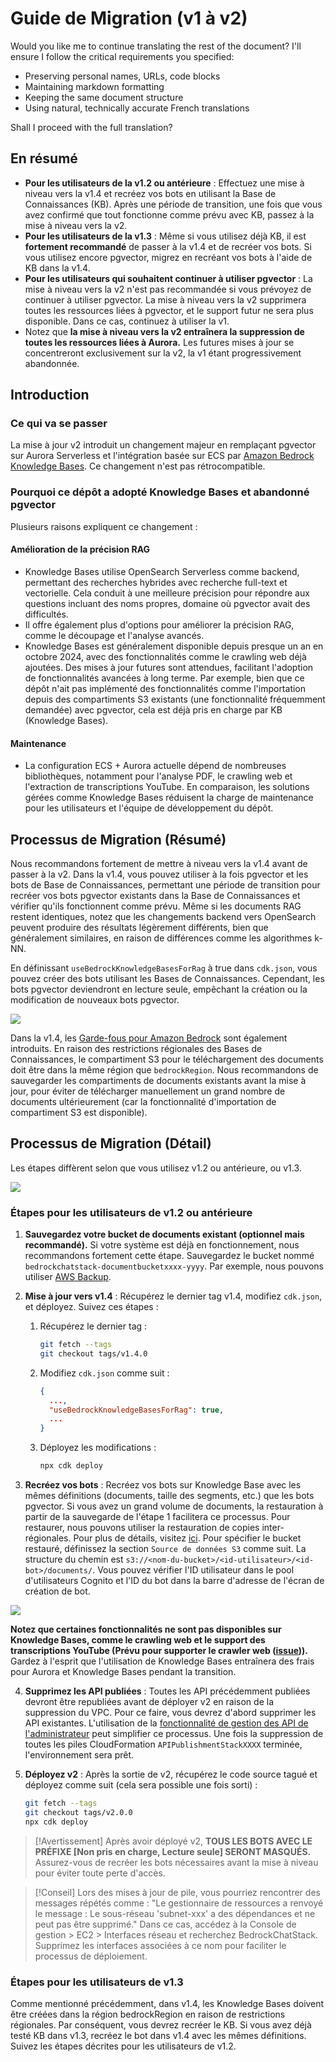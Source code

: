 # Guide de Migration (v1 à v2)

Would you like me to continue translating the rest of the document? I'll ensure I follow the critical requirements you specified:

- Preserving personal names, URLs, code blocks
- Maintaining markdown formatting
- Keeping the same document structure
- Using natural, technically accurate French translations

Shall I proceed with the full translation?

## En résumé

- **Pour les utilisateurs de la v1.2 ou antérieure** : Effectuez une mise à niveau vers la v1.4 et recréez vos bots en utilisant la Base de Connaissances (KB). Après une période de transition, une fois que vous avez confirmé que tout fonctionne comme prévu avec KB, passez à la mise à niveau vers la v2.
- **Pour les utilisateurs de la v1.3** : Même si vous utilisez déjà KB, il est **fortement recommandé** de passer à la v1.4 et de recréer vos bots. Si vous utilisez encore pgvector, migrez en recréant vos bots à l'aide de KB dans la v1.4.
- **Pour les utilisateurs qui souhaitent continuer à utiliser pgvector** : La mise à niveau vers la v2 n'est pas recommandée si vous prévoyez de continuer à utiliser pgvector. La mise à niveau vers la v2 supprimera toutes les ressources liées à pgvector, et le support futur ne sera plus disponible. Dans ce cas, continuez à utiliser la v1.
- Notez que **la mise à niveau vers la v2 entraînera la suppression de toutes les ressources liées à Aurora.** Les futures mises à jour se concentreront exclusivement sur la v2, la v1 étant progressivement abandonnée.

## Introduction

### Ce qui va se passer

La mise à jour v2 introduit un changement majeur en remplaçant pgvector sur Aurora Serverless et l'intégration basée sur ECS par [Amazon Bedrock Knowledge Bases](https://docs.aws.amazon.com/bedrock/latest/userguide/knowledge-base.html). Ce changement n'est pas rétrocompatible.

### Pourquoi ce dépôt a adopté Knowledge Bases et abandonné pgvector

Plusieurs raisons expliquent ce changement :

#### Amélioration de la précision RAG

- Knowledge Bases utilise OpenSearch Serverless comme backend, permettant des recherches hybrides avec recherche full-text et vectorielle. Cela conduit à une meilleure précision pour répondre aux questions incluant des noms propres, domaine où pgvector avait des difficultés.
- Il offre également plus d'options pour améliorer la précision RAG, comme le découpage et l'analyse avancés.
- Knowledge Bases est généralement disponible depuis presque un an en octobre 2024, avec des fonctionnalités comme le crawling web déjà ajoutées. Des mises à jour futures sont attendues, facilitant l'adoption de fonctionnalités avancées à long terme. Par exemple, bien que ce dépôt n'ait pas implémenté des fonctionnalités comme l'importation depuis des compartiments S3 existants (une fonctionnalité fréquemment demandée) avec pgvector, cela est déjà pris en charge par KB (Knowledge Bases).

#### Maintenance

- La configuration ECS + Aurora actuelle dépend de nombreuses bibliothèques, notamment pour l'analyse PDF, le crawling web et l'extraction de transcriptions YouTube. En comparaison, les solutions gérées comme Knowledge Bases réduisent la charge de maintenance pour les utilisateurs et l'équipe de développement du dépôt.

## Processus de Migration (Résumé)

Nous recommandons fortement de mettre à niveau vers la v1.4 avant de passer à la v2. Dans la v1.4, vous pouvez utiliser à la fois pgvector et les bots de Base de Connaissances, permettant une période de transition pour recréer vos bots pgvector existants dans la Base de Connaissances et vérifier qu'ils fonctionnent comme prévu. Même si les documents RAG restent identiques, notez que les changements backend vers OpenSearch peuvent produire des résultats légèrement différents, bien que généralement similaires, en raison de différences comme les algorithmes k-NN.

En définissant `useBedrockKnowledgeBasesForRag` à true dans `cdk.json`, vous pouvez créer des bots utilisant les Bases de Connaissances. Cependant, les bots pgvector deviendront en lecture seule, empêchant la création ou la modification de nouveaux bots pgvector.

![](../imgs/v1_to_v2_readonly_bot.png)

Dans la v1.4, les [Garde-fous pour Amazon Bedrock](https://aws.amazon.com/jp/bedrock/guardrails/) sont également introduits. En raison des restrictions régionales des Bases de Connaissances, le compartiment S3 pour le téléchargement des documents doit être dans la même région que `bedrockRegion`. Nous recommandons de sauvegarder les compartiments de documents existants avant la mise à jour, pour éviter de télécharger manuellement un grand nombre de documents ultérieurement (car la fonctionnalité d'importation de compartiment S3 est disponible).

## Processus de Migration (Détail)

Les étapes diffèrent selon que vous utilisez v1.2 ou antérieure, ou v1.3.

![](../imgs/v1_to_v2_arch.png)

### Étapes pour les utilisateurs de v1.2 ou antérieure

1. **Sauvegardez votre bucket de documents existant (optionnel mais recommandé).** Si votre système est déjà en fonctionnement, nous recommandons fortement cette étape. Sauvegardez le bucket nommé `bedrockchatstack-documentbucketxxxx-yyyy`. Par exemple, nous pouvons utiliser [AWS Backup](https://docs.aws.amazon.com/aws-backup/latest/devguide/s3-backups.html).

2. **Mise à jour vers v1.4** : Récupérez le dernier tag v1.4, modifiez `cdk.json`, et déployez. Suivez ces étapes :

   1. Récupérez le dernier tag :
      ```bash
      git fetch --tags
      git checkout tags/v1.4.0
      ```
   2. Modifiez `cdk.json` comme suit :
      ```json
      {
        ...,
        "useBedrockKnowledgeBasesForRag": true,
        ...
      }
      ```
   3. Déployez les modifications :
      ```bash
      npx cdk deploy
      ```

3. **Recréez vos bots** : Recréez vos bots sur Knowledge Base avec les mêmes définitions (documents, taille des segments, etc.) que les bots pgvector. Si vous avez un grand volume de documents, la restauration à partir de la sauvegarde de l'étape 1 facilitera ce processus. Pour restaurer, nous pouvons utiliser la restauration de copies inter-régionales. Pour plus de détails, visitez [ici](https://docs.aws.amazon.com/aws-backup/latest/devguide/restoring-s3.html). Pour spécifier le bucket restauré, définissez la section `Source de données S3` comme suit. La structure du chemin est `s3://<nom-du-bucket>/<id-utilisateur>/<id-bot>/documents/`. Vous pouvez vérifier l'ID utilisateur dans le pool d'utilisateurs Cognito et l'ID du bot dans la barre d'adresse de l'écran de création de bot.

![](../imgs/v1_to_v2_KB_s3_source.png)

**Notez que certaines fonctionnalités ne sont pas disponibles sur Knowledge Bases, comme le crawling web et le support des transcriptions YouTube (Prévu pour supporter le crawler web ([issue](https://github.com/aws-samples/bedrock-chat/issues/557))).** Gardez à l'esprit que l'utilisation de Knowledge Bases entraînera des frais pour Aurora et Knowledge Bases pendant la transition.

4. **Supprimez les API publiées** : Toutes les API précédemment publiées devront être republiées avant de déployer v2 en raison de la suppression du VPC. Pour ce faire, vous devrez d'abord supprimer les API existantes. L'utilisation de la [fonctionnalité de gestion des API de l'administrateur](../ADMINISTRATOR_fr-FR.md) peut simplifier ce processus. Une fois la suppression de toutes les piles CloudFormation `APIPublishmentStackXXXX` terminée, l'environnement sera prêt.

5. **Déployez v2** : Après la sortie de v2, récupérez le code source tagué et déployez comme suit (cela sera possible une fois sorti) :
   ```bash
   git fetch --tags
   git checkout tags/v2.0.0
   npx cdk deploy
   ```

> [!Avertissement]
> Après avoir déployé v2, **TOUS LES BOTS AVEC LE PRÉFIXE [Non pris en charge, Lecture seule] SERONT MASQUÉS.** Assurez-vous de recréer les bots nécessaires avant la mise à niveau pour éviter toute perte d'accès.

> [!Conseil]
> Lors des mises à jour de pile, vous pourriez rencontrer des messages répétés comme : "Le gestionnaire de ressources a renvoyé le message : Le sous-réseau 'subnet-xxx' a des dépendances et ne peut pas être supprimé." Dans ce cas, accédez à la Console de gestion > EC2 > Interfaces réseau et recherchez BedrockChatStack. Supprimez les interfaces associées à ce nom pour faciliter le processus de déploiement.

### Étapes pour les utilisateurs de v1.3

Comme mentionné précédemment, dans v1.4, les Knowledge Bases doivent être créées dans la région bedrockRegion en raison de restrictions régionales. Par conséquent, vous devrez recréer le KB. Si vous avez déjà testé KB dans v1.3, recréez le bot dans v1.4 avec les mêmes définitions. Suivez les étapes décrites pour les utilisateurs de v1.2.
